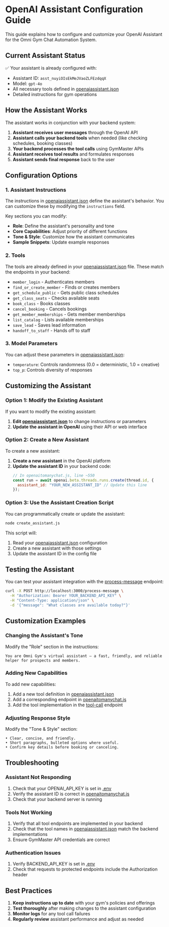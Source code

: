 # OpenAI Assistant Configuration Guide

This guide explains how to configure and customize your OpenAI Assistant for the Omni Gym Chat Automation System.

## Current Assistant Status

✅ Your assistant is already configured with:
- Assistant ID: `asst_nuyiOIsEkMeJVaoZLFEzdqqX`
- Model: `gpt-4o`
- All necessary tools defined in [openaiassistant.json](file:///c%3A/Users/CH/Downloads/openaitomanychat/openaiassistant.json)
- Detailed instructions for gym operations

## How the Assistant Works

The assistant works in conjunction with your backend system:

1. **Assistant receives user messages** through the OpenAI API
2. **Assistant calls your backend tools** when needed (like checking schedules, booking classes)
3. **Your backend processes the tool calls** using GymMaster APIs
4. **Assistant receives tool results** and formulates responses
5. **Assistant sends final response** back to the user

## Configuration Options

### 1. Assistant Instructions

The instructions in [openaiassistant.json](file:///c%3A/Users/CH/Downloads/openaitomanychat/openaiassistant.json) define the assistant's behavior. You can customize these by modifying the `instructions` field.

Key sections you can modify:
- **Role**: Define the assistant's personality and tone
- **Core Capabilities**: Adjust priority of different functions
- **Tone & Style**: Customize how the assistant communicates
- **Sample Snippets**: Update example responses

### 2. Tools

The tools are already defined in your [openaiassistant.json](file:///c%3A/Users/CH/Downloads/openaitomanychat/openaiassistant.json) file. These match the endpoints in your backend:
- `member_login` - Authenticates members
- `find_or_create_member` - Finds or creates members
- `get_schedule_public` - Gets public class schedules
- `get_class_seats` - Checks available seats
- `book_class` - Books classes
- `cancel_booking` - Cancels bookings
- `get_member_memberships` - Gets member memberships
- `list_catalog` - Lists available memberships
- `save_lead` - Saves lead information
- `handoff_to_staff` - Hands off to staff

### 3. Model Parameters

You can adjust these parameters in [openaiassistant.json](file:///c%3A/Users/CH/Downloads/openaitomanychat/openaiassistant.json):
- `temperature`: Controls randomness (0.0 = deterministic, 1.0 = creative)
- `top_p`: Controls diversity of responses

## Customizing the Assistant

### Option 1: Modify the Existing Assistant

If you want to modify the existing assistant:

1. **Edit [openaiassistant.json](file:///c%3A/Users/CH/Downloads/openaitomanychat/openaiassistant.json)** to change instructions or parameters
2. **Update the assistant in OpenAI** using their API or web interface

### Option 2: Create a New Assistant

To create a new assistant:

1. **Create a new assistant** in the OpenAI platform
2. **Update the assistant ID** in your backend code:
   ```javascript
   // In openaitomanychat.js, line ~550
   const run = await openai.beta.threads.runs.create(thread.id, {
     assistant_id: "YOUR_NEW_ASSISTANT_ID" // Update this line
   });
   ```

### Option 3: Use the Assistant Creation Script

You can programmatically create or update the assistant:

```bash
node create_assistant.js
```

This script will:
1. Read your [openaiassistant.json](file:///c%3A/Users/CH/Downloads/openaitomanychat/openaiassistant.json) configuration
2. Create a new assistant with those settings
3. Update the assistant ID in the config file

## Testing the Assistant

You can test your assistant integration with the [process-message](file:///c%3A/Users/CH/Downloads/openaitomanychat/openaitomanychat.js#L400-L475) endpoint:

```bash
curl -X POST http://localhost:3000/process-message \
  -H "Authorization: Bearer YOUR_BACKEND_API_KEY" \
  -H "Content-Type: application/json" \
  -d '{"message": "What classes are available today?"}'
```

## Customization Examples

### Changing the Assistant's Tone

Modify the "Role" section in the instructions:

```
You are Omni Gym's virtual assistant — a fast, friendly, and reliable helper for prospects and members.
```

### Adding New Capabilities

To add new capabilities:
1. Add a new tool definition in [openaiassistant.json](file:///c%3A/Users/CH/Downloads/openaitomanychat/openaiassistant.json)
2. Add a corresponding endpoint in [openaitomanychat.js](file:///c%3A/Users/CH/Downloads/openaitomanychat/openaitomanychat.js)
3. Add the tool implementation in the [tool-call](file:///c%3A/Users/CH/Downloads/openaitomanychat/openaitomanychat.js#L477-L572) endpoint

### Adjusting Response Style

Modify the "Tone & Style" section:

```
• Clear, concise, and friendly.
• Short paragraphs, bulleted options where useful.
• Confirm key details before booking or canceling.
```

## Troubleshooting

### Assistant Not Responding

1. Check that your OPENAI_API_KEY is set in [.env](file:///c%3A/Users/CH/Downloads/openaitomanychat/.env)
2. Verify the assistant ID is correct in [openaitomanychat.js](file:///c%3A/Users/CH/Downloads/openaitomanychat/openaitomanychat.js)
3. Check that your backend server is running

### Tools Not Working

1. Verify that all tool endpoints are implemented in your backend
2. Check that the tool names in [openaiassistant.json](file:///c%3A/Users/CH/Downloads/openaitomanychat/openaiassistant.json) match the backend implementations
3. Ensure GymMaster API credentials are correct

### Authentication Issues

1. Verify BACKEND_API_KEY is set in [.env](file:///c%3A/Users/CH/Downloads/openaitomanychat/.env)
2. Check that requests to protected endpoints include the Authorization header

## Best Practices

1. **Keep instructions up to date** with your gym's policies and offerings
2. **Test thoroughly** after making changes to the assistant configuration
3. **Monitor logs** for any tool call failures
4. **Regularly review** assistant performance and adjust as needed
